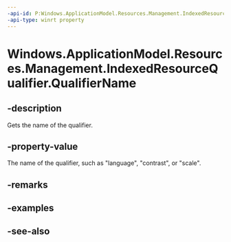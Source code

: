 ```yaml
---
-api-id: P:Windows.ApplicationModel.Resources.Management.IndexedResourceQualifier.QualifierName
-api-type: winrt property
---
```


<!-- Property syntax
public string QualifierName { get; }
-->

# Windows.ApplicationModel.Resources.Management.IndexedResourceQualifier.QualifierName

## -description
Gets the name of the qualifier.

## -property-value
The name of the qualifier, such as "language", "contrast", or "scale".

## -remarks

## -examples

## -see-also
